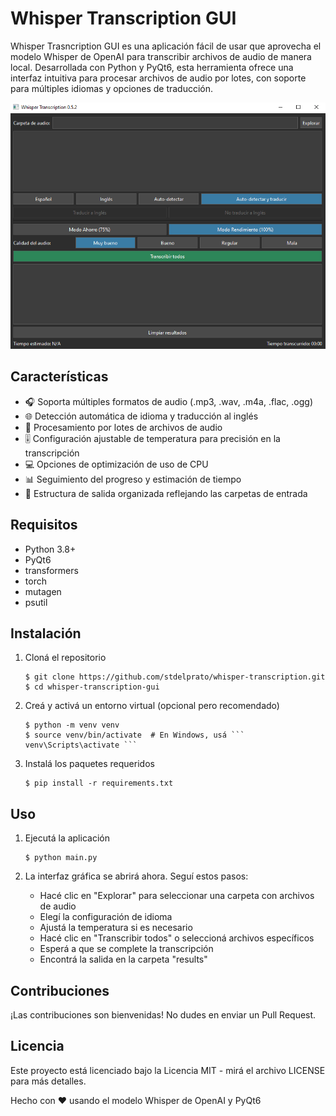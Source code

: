 # Whisper Transcription GUI

Whisper Trasncription GUI es una aplicación fácil de usar que aprovecha el modelo Whisper de OpenAI para transcribir archivos de audio de manera local. Desarrollada con Python y PyQt6, esta herramienta ofrece una interfaz intuitiva para procesar archivos de audio por lotes, con soporte para múltiples idiomas y opciones de traducción.

![texto alternativo](image.png)

## Características

- 🎧 Soporta múltiples formatos de audio (.mp3, .wav, .m4a, .flac, .ogg)
- 🌐 Detección automática de idioma y traducción al inglés
- 🔢 Procesamiento por lotes de archivos de audio
- 🎚️ Configuración ajustable de temperatura para precisión en la transcripción
- 💻 Opciones de optimización de uso de CPU
- 📊 Seguimiento del progreso y estimación de tiempo
- 📁 Estructura de salida organizada reflejando las carpetas de entrada

## Requisitos

- Python 3.8+
- PyQt6
- transformers
- torch
- mutagen
- psutil

## Instalación

1. Cloná el repositorio
   ```
   $ git clone https://github.com/stdelprato/whisper-transcription.git
   $ cd whisper-transcription-gui
   ```

2. Creá y activá un entorno virtual (opcional pero recomendado)
   ```
   $ python -m venv venv
   $ source venv/bin/activate  # En Windows, usá ``` venv\Scripts\activate ```
   ```

3. Instalá los paquetes requeridos
   ```
   $ pip install -r requirements.txt
   ```

## Uso

1. Ejecutá la aplicación
   ```
   $ python main.py
   ```

2. La interfaz gráfica se abrirá ahora. Seguí estos pasos:
   - Hacé clic en "Explorar" para seleccionar una carpeta con archivos de audio
   - Elegí la configuración de idioma
   - Ajustá la temperatura si es necesario
   - Hacé clic en "Transcribir todos" o seleccioná archivos específicos
   - Esperá a que se complete la transcripción
   - Encontrá la salida en la carpeta "results"

## Contribuciones

¡Las contribuciones son bienvenidas! No dudes en enviar un Pull Request.

## Licencia

Este proyecto está licenciado bajo la Licencia MIT - mirá el archivo LICENSE para más detalles.

Hecho con ❤️ usando el modelo Whisper de OpenAI y PyQt6